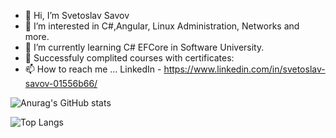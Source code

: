 - 👋 Hi, I’m Svetoslav Savov
- 👀 I’m interested in C#,Angular, Linux Administration, Networks and more. 
- 🌱 I’m currently learning C# EFCore in Software University.
- 🥇 Successfuly complited courses with certificates:
- 📫 How to reach me ... LinkedIn - https://www.linkedin.com/in/svetoslav-savov-01556b66/

![Anurag's GitHub stats](https://github-readme-stats.vercel.app/api?username=fastline32&theme=dracula&show_icons=true)

![Top Langs](https://github-readme-stats.vercel.app/api/top-langs/?username=fastline32&theme=dracula&show_icons=true)

<!---
fastline32/fastline32 is a ✨ special ✨ repository because its `README.md` (this file) appears on your GitHub profile.
You can click the Preview link to take a look at your changes.
--->
